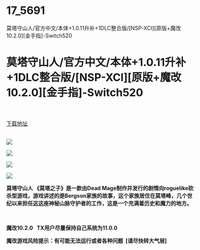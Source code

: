 # 17_5691
莫塔守山人/官方中文/本体+1.0.11升补+1DLC整合版/[NSP-XCI][原版+魔改10.2.0][金手指]-Switch520
# 莫塔守山人/官方中文/本体+1.0.11升补+1DLC整合版/[NSP-XCI][原版+魔改10.2.0][金手指]-Switch520
 <br/></br>
[下载地址](https://www.switch520.cc/article/5691 "下载地址")
<br/></br>

<p><strong><span style="color: #ffffff;"><img src="https://www.switch520.cc/muke_img/upload_art_editor_20210302-1_ee6e432a4351d5019ac2980db58104e4.jpg"></span></strong></p>
<p><strong><span style="color: #ffffff;"><img src="https://www.switch520.cc/muke_img/upload_art_editor_20210302-1_e456af06e1a2654797fde4b879748aae.jpg"></span></strong></p>
<p><strong><span style="color: #ffffff;"><img src="https://www.switch520.cc/muke_img/upload_art_editor_20210302-1_50343107c85d08dc99d5a1e9e457e374.jpg"></span></strong></p>
<p><strong><span style="color: #ffffff;"><img src="https://www.switch520.cc/muke_img/upload_art_editor_20210302-1_2b7799af5709999ee646bd85e8e48612.jpg"></span></strong></p>
<p><strong>莫塔守山人 《莫塔之子》是一款由Dead Mage制作并发行的剧情向roguelike砍杀型游戏，游戏讲述的是Bergson家族的故事，这个家族居住在莫塔峰，几个世纪以来担任这这座神秘山脉守护者的工作，这是一个充满着历史和魔力的地方。</strong></p>
<p>&nbsp;</p>
<p><strong>魔改10.2.0 &nbsp;&nbsp;TX用户尽量保持自己系统为11.0.0</strong></p>
<p><strong>魔改游戏风险提示：有可能无法运行或者各种问题 &nbsp;[请尽快转大气层]</strong></p>
